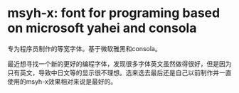 # msyh-x: font for programing based on microsoft yahei and consola

专为程序员制作的等宽字体。基于微软雅黑和consola。

最近想寻找一个新的更好的编程字体，发现很多字体英文虽然做得很好，但是因为只有英文，导致中日文等的显示很不理想。选来选去最后还是自己以前制作并一直使用的msyh-x效果相对来说是最好的。
